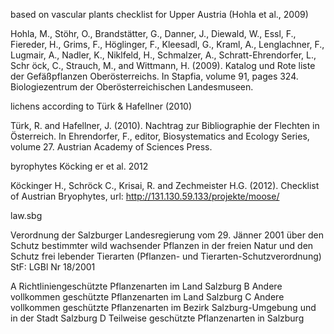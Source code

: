 based on vascular plants checklist for Upper Austria (Hohla et al., 2009)

Hohla, M., Stöhr, O., Brandstätter, G., Danner, J., Diewald, W., Essl, F., Fiereder, H., Grims, F., Höglinger, F., Kleesadl, G., Kraml, A., Lenglachner, F., Lugmair, A., Nadler, K., Niklfeld, H., Schmalzer, A., Schratt-Ehrendorfer, L., Schr ̈ock, C., Strauch, M., and Wittmann, H. (2009). Katalog und Rote liste der Gefäßpflanzen Oberösterreichs. In Stapfia, volume 91, pages 324. Biologiezentrum der Oberösterreichischen Landesmuseen.

lichens according to Türk & Hafellner (2010)

Türk, R. and Hafellner, J. (2010). Nachtrag zur Bibliographie der Flechten in Österreich. In Ehrendorfer, F., editor, Biosystematics and Ecology Series, volume 27. Austrian Academy of Sciences Press.

byrophytes Köcking er et al. 2012

Köckinger H., Schröck C., Krisai, R. and Zechmeister H.G. (2012). Checklist of Austrian Bryophytes, url: http://131.130.59.133/projekte/moose/


law.sbg

Verordnung der Salzburger Landesregierung vom 29. Jänner 2001 über den Schutz bestimmter wild wachsender Pflanzen in der freien Natur und den Schutz frei lebender Tierarten (Pflanzen- und Tierarten-Schutzverordnung)StF: LGBl Nr 18/2001

A Richtliniengeschützte Pflanzenarten im Land SalzburgB Andere vollkommen geschützte Pflanzenarten im Land SalzburgC Andere vollkommen geschützte Pflanzenarten im Bezirk Salzburg-Umgebung und in der Stadt Salzburg
D Teilweise geschützte Pflanzenarten in Salzburg


